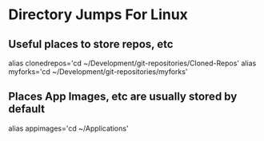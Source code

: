 # Directory Jumps For Linux

## Useful places to store repos, etc

alias clonedrepos='cd  ~/Development/git-repositories/Cloned-Repos'
alias myforks='cd ~/Development/git-repositories/myforks'

## Places App Images, etc are usually stored by default

alias appimages='cd ~/Applications'